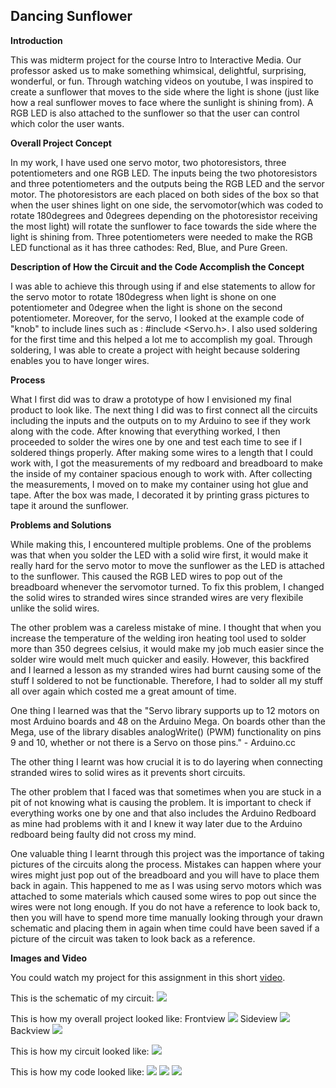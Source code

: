 ## Dancing Sunflower

**Introduction**

This was midterm project for the course Intro to Interactive Media.
Our professor asked us to make something whimsical, delightful, surprising, wonderful, or fun.
Through watching videos on youtube, I was inspired to create a sunflower that moves to the side
where the light is shone (just like how a real sunflower moves to face where the sunlight is 
shining from). A RGB LED is also attached to the sunflower so that the user can control which 
color the user wants.

**Overall Project Concept**

In my work, I have used one servo motor, two photoresistors, three potentiometers and one RGB LED.
The inputs being the two photoresistors and three potentiometers and the outputs being the RGB LED
and the servor motor. The photoresistors are each placed on both sides of the box so that when the user
shines light on one side, the servomotor(which was coded to rotate 180degrees and 0degrees depending on 
the photoresistor receiving the most light) will rotate the sunflower to face towards the side where the light
is shining from. Three potentiometers were needed to make the RGB LED functional as it has three cathodes:
Red, Blue, and Pure Green.

**Description of How the Circuit and the Code Accomplish the Concept**

I was able to achieve this through using if and else statements to allow for the servo motor to rotate 180degress
when light is shone on one potentiometer and 0degree when the light is shone on the second potentiometer.
Moreover, for the servo, I looked at the example code of "knob" to include lines such as : #include <Servo.h>.
I also used soldering for the first time and this helped a lot me to accomplish my goal. Through soldering,
I was able to create a project with height because soldering enables you to have longer wires.

**Process**

What I first did was to draw a prototype of how I envisioned my final product to look like. The next thing I did was 
to first connect all the circuits including the inputs and the outputs on to my Arduino to see if they work along with 
the code. After knowing that everything worked, I then proceeded to solder the wires one by one and test each time to 
see if I soldered things properly. After making some wires to a length that I could work with, I got the measurements of my 
redboard and breadboard to make the inside of my container spacious enough to work with. After collecting the measurements,
I moved on to make my container using hot glue and tape. After the box was made, I decorated it by printing grass pictures 
to tape it around the sunflower.

**Problems and Solutions**

While making this, I encountered multiple problems. One of the problems was that when you solder the LED with a solid
wire first, it would make it really hard for the servo motor to move the sunflower as the LED is attached to the sunflower.
This caused the RGB LED wires to pop out of the breadboard whenever the servomotor turned. To fix this problem, I changed
the solid wires to stranded wires since stranded wires are very flexibile unlike the solid wires. 

The other problem was a careless mistake of mine. I thought that when you increase the temperature of the welding iron 
heating tool used to solder more than 350 degrees celsius, it would make my job much easier since the solder wire would melt
much quicker and easily. However, this backfired and I learned a lesson as my stranded wires had burnt causing some of the stuff
I soldered to not be functionable. Therefore, I had to solder all my stuff all over again which costed me a great amount of time.

One thing I learned was that the "Servo library supports up to 12 motors on most Arduino boards and 48 on the Arduino Mega. 
On boards other than the Mega, use of the library disables analogWrite() (PWM) functionality on pins 9 and 10, 
whether or not there is a Servo on those pins." - Arduino.cc

The other thing I learnt was how crucial it is to do layering when connecting stranded wires to solid wires as it prevents short circuits.

The other problem that I faced was that sometimes when you are stuck in a pit of not knowing what is causing the problem. It is important
to check if everything works one by one and that also includes the Arduino Redboard as mine had problems with it and I knew it way later
due to the Arduino redboard being faulty did not cross my mind.

One valuable thing I learnt through this project was the importance of taking pictures of the circuits along the process. 
Mistakes can happen where your wires might just pop out of the breadboard and you will have to place them back in again. 
This happened to me as I was using servo motors which was attached to some materials which caused some wires to pop out since the
wires were not long enough. If you do not have a reference to look back to, then you will have to spend more time manually looking through
your drawn schematic and placing them in again when time could have been saved if a picture of the circuit was taken to look back
as a reference.

**Images and Video**

You could watch my project for this assignment in this short [video](https://youtu.be/A-rIq97NQ0Q).

This is the schematic of my circuit:
![](https://i.imgur.com/j6VZhP2.png)

This is how my overall project looked like:
Frontview
![](https://imgur.com/G5NdXqU)
Sideview
![](https://imgur.com/OII10kq)
Backview
![](https://imgur.com/bNmFJfW)

This is how my circuit looked like:
![](https://i.imgur.com/Rie1iJY.jpg)

This is how my code looked like:
![](https://i.imgur.com/SlMhceM.png)
![](https://i.imgur.com/wocn6xV.png)
![](https://i.imgur.com/Xb6uHPe.png)
